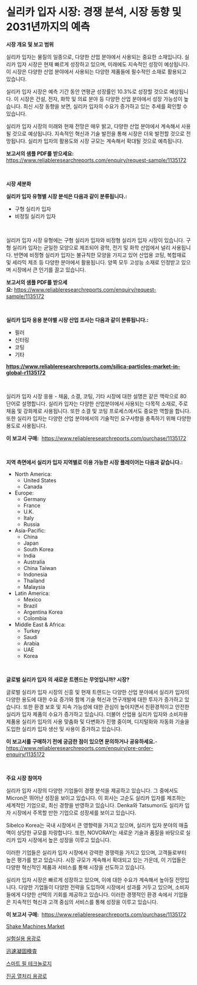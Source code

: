 <p><h1>실리카 입자 시장: 경쟁 분석, 시장 동향 및 2031년까지의 예측</h1></p><p><strong>시장 개요 및 보고 범위</strong></p>
<p><p>실리카 입자는 물질의 일종으로, 다양한 산업 분야에서 사용되는 중요한 소재입니다. 실리카 입자 시장은 현재 빠르게 성장하고 있으며, 미래에도 지속적인 성장이 예상됩니다. 이 시장은 다양한 산업 분야에서 사용되는 다양한 제품들에 필수적인 소재로 활용되고 있습니다.</p><p>실리카 입자 시장은 예측 기간 동안 연평균 성장률인 10.3%로 성장할 것으로 예상됩니다. 이 시장은 건설, 전자, 화학 및 의료 분야 등 다양한 산업 분야에서 성장 가능성이 높습니다. 최신 시장 동향을 보면, 실리카 입자의 수요가 증가하고 있는 추세를 확인할 수 있습니다.</p><p>실리카 입자 시장의 미래와 현재 전망은 매우 밝고, 다양한 산업 분야에서 계속해서 사용될 것으로 예상됩니다. 지속적인 혁신과 기술 발전을 통해 시장은 더욱 발전할 것으로 전망됩니다. 실리카 입자의 활용도와 시장 규모는 계속해서 확대될 것으로 예측됩니다.</p></p>
<p><strong>보고서의 샘플 PDF를 받으세요:</strong> <a href="https://www.reliableresearchreports.com/enquiry/request-sample/1135172">https://www.reliableresearchreports.com/enquiry/request-sample/1135172</a></p>
<p>&nbsp;</p>
<p><strong>시장 세분화</strong></p>
<p><strong>실리카 입자 유형별 시장 분석은 다음과 같이 분류됩니다.:</strong></p>
<p><ul><li>구형 실리카 입자</li><li>비정질 실리카 입자</li></ul></p>
<p>&nbsp;</p>
<p><p>실리카 입자 시장 유형에는 구형 실리카 입자와 비정형 실리카 입자 시장이 있습니다. 구형 실리카 입자는 균일한 모양으로 제조되어 광학, 전기 및 화학 산업에서 널리 사용됩니다. 반면에 비정형 실리카 입자는 불규칙한 모양을 가지고 있어 산업용 코팅, 복합재료 및 세라믹 제조 등 다양한 분야에서 활용됩니다. 양쪽 모두 고성능 소재로 인정받고 있으며 시장에서 큰 인기를 끌고 있습니다.</p></p>
<p><strong>보고서의 샘플 PDF를 받으세요:</strong>&nbsp;<a href="https://www.reliableresearchreports.com/enquiry/request-sample/1135172">https://www.reliableresearchreports.com/enquiry/request-sample/1135172</a></p>
<p>&nbsp;</p>
<p><strong> 실리카 입자 응용 분야별 시장 산업 조사는 다음과 같이 분류됩니다.:</strong></p>
<p><ul><li>필러</li><li>신터링</li><li>코팅</li><li>기타</li></ul></p>
<p><strong><a href="https://www.reliableresearchreports.com/silica-particles-market-in-global-r1135172">https://www.reliableresearchreports.com/silica-particles-market-in-global-r1135172</a></strong></p>
<p>&nbsp;</p>
<p><p>실리카 입자 시장 응용 - 채움, 소결, 코팅, 기타 시장에 대한 설명은 같은 맥락으로 80 단어로 설명합니다. 실리카 입자는 다양한 산업분야에서 사용되는 다목적 소재로, 주로 채움 및 강화제로 사용됩니다. 또한 소결 및 코팅 프로세스에서도 중요한 역할을 합니다. 또한 실리카 입자는 다양한 산업 분야에서의 기술적인 요구사항을 충족하기 위해 다양한 용도로 사용됩니다.</p></p>
<p><strong>이 보고서 구매:</strong>&nbsp; <a href="https://www.reliableresearchreports.com/purchase/1135172">https://www.reliableresearchreports.com/purchase/1135172</a></p>
<p>&nbsp;</p>
<p><strong>지역 측면에서 실리카 입자 지역별로 이용 가능한 시장 플레이어는 다음과 같습니다.:</strong></p>
<p><ul>
    <li>
        North America:
        <ul>
            <li>United States</li>
            <li>Canada</li>
        </ul>
    </li>
    <li>
        Europe:
        <ul>
            <li>Germany</li>
            <li>France</li>
            <li>U.K.</li>
            <li>Italy</li>
            <li>Russia</li>
        </ul>
    </li>
    <li>
        Asia-Pacific:
        <ul>
            <li>China</li>
            <li>Japan</li>
            <li>South Korea</li>
            <li>India</li>
            <li>Australia</li>
            <li>China Taiwan</li>
            <li>Indonesia</li>
            <li>Thailand</li>
            <li>Malaysia</li>
        </ul>
    </li>
    <li>
        Latin America:
        <ul>
            <li>Mexico</li>
            <li>Brazil</li>
            <li>Argentina Korea</li>
            <li>Colombia</li>
        </ul>
    </li>
    <li>
        Middle East & Africa:
        <ul>
            <li>Turkey</li>
            <li>Saudi</li>
            <li>Arabia</li>
            <li>UAE</li>
            <li>Korea</li>
        </ul>
    </li>
    </ul></p>
<p>&nbsp;</p>
<p><strong>글로벌 실리카 입자 의 새로운 트렌드는 무엇입니까? 시장?</strong></p>
<p><p>글로벌 실리카 입자 시장의 신흥 및 현재 트렌드는 다양한 산업 분야에서 실리카 입자의 다양한 용도에 대한 수요 증가와 함께 기술 혁신과 연구개발에 대한 투자가 증가하고 있습니다. 또한 환경 보호 및 지속 가능성에 대한 관심이 높아지면서 친환경적이고 안전한 실리카 입자 제품의 수요가 증가하고 있습니다. 더불어 산업용 실리카 입자와 소비자용 제품용 실리카 입자의 사용 맞춤화 및 다변화가 진행 중이며, 디지털화와 자동화 기술을 도입한 실리카 입자 생산 및 사용이 증가하고 있습니다.</p></p>
<p><strong>이 보고서를 구매하기 전에 궁금한 점이 있으면 문의하거나 공유하세요.</strong>- <a href="https://www.reliableresearchreports.com/enquiry/pre-order-enquiry/1135172">https://www.reliableresearchreports.com/enquiry/pre-order-enquiry/1135172</a></p>
<p>&nbsp;</p>
<p><strong>주요 시장 참여자</strong></p>
<p><p>실리카 입자 시장의 다양한 기업들이 경쟁 분석을 제공하고 있습니다. 그 중에서도 Micron은 뛰어난 성장을 보이고 있습니다. 이 회사는 고순도 실리카 입자를 제조하는 세계적인 기업으로, 최신 경향을 반영하고 있습니다. Denka와 Tatsumori도 실리카 입자 시장에서 주목할 만한 기업으로 성장세를 보이고 있습니다.</p><p>Sibelco Korea는 국내 시장에서 큰 영향력을 가지고 있으며, 실리카 입자 분야의 매출액이 상당한 규모를 자랑합니다. 또한, NOVORAY는 새로운 기술과 품질을 바탕으로 실리카 입자 시장에서 높은 성장을 이루고 있습니다.</p><p>이러한 기업들은 실리카 입자 시장에서 강력한 경쟁력을 가지고 있으며, 고객들로부터 높은 평가를 받고 있습니다. 시장 규모가 계속해서 확대되고 있는 가운데, 이 기업들은 다양한 혁신적인 제품과 서비스를 통해 시장을 선도하고 있습니다.</p><p>실리카 입자 시장은 빠르게 성장하고 있으며, 이에 대한 수요가 계속해서 높아질 전망입니다. 다양한 기업들이 다양한 전략을 도입하여 시장에서 성과를 거두고 있으며, 소비자들에게 다양한 선택의 기회를 제공하고 있습니다. 이러한 경쟁적인 환경 속에서 기업들은 지속적인 혁신과 고객 중심의 서비스를 통해 성장을 이루고 있습니다.</p></p>
<p><strong>이 보고서 구매:</strong>&nbsp;&nbsp;<a href="https://www.reliableresearchreports.com/purchase/1135172">https://www.reliableresearchreports.com/purchase/1135172</a></p>
<p><p><a href="https://github.com/Glendatilghmankmgz0rbhwpy/Market-Research-Report-List-2/blob/main/shake-machines-market.md">Shake Machines Market</a></p><p><a href="https://medium.com/@electat2023/%EC%97%B0%EA%B5%AC%EC%8B%A4%EC%9A%A9-%EA%B0%80%EC%8A%A4%EB%82%9C%EB%A1%9C-%EC%8B%9C%EC%9E%A5-%EB%8F%99%ED%96%A5-%EB%B0%8F-%EC%8B%9C%EC%9E%A5-%EB%B6%84%EC%84%9D%EC%9D%80-2024-2031%EB%85%84-%EA%B8%B0%EA%B0%84%EC%97%90-%EB%8C%80%ED%95%B4-%EC%98%88%EC%B8%A1%EB%90%90%EC%8A%B5%EB%8B%88%EB%8B%A4-f472a08c3d13">실험실용 용광로</a></p><p><a href="https://medium.com/@darieenson678546/%E6%80%A5%E9%80%9F%E3%81%AA%E5%87%9D%E5%9B%BA%E8%A9%A6%E9%A8%93%E3%81%AE%E5%B8%82%E5%A0%B4%E5%8B%95%E5%90%91%E3%81%A8%E5%B8%82%E5%A0%B4%E5%88%86%E6%9E%90%E3%81%AF-2024%E5%B9%B4%E3%81%8B%E3%82%892031%E5%B9%B4%E3%81%AE%E6%9C%9F%E9%96%93%E3%81%AB%E4%BA%88%E6%B8%AC%E3%81%95%E3%82%8C%E3%81%A6%E3%81%84%E3%81%BE%E3%81%99-6d4668d81683">迅速凝固検査</a></p><p><a href="https://medium.com/@wilsoniehn789562023/%EC%8A%A4%EB%A7%88%ED%8A%B8-%ED%94%BC%EC%8A%A4-%EA%B8%B0%EC%88%A0-%EC%8B%9C%EC%9E%A5-%EC%A0%90%EC%9C%A0%EC%9C%A8-%EC%A7%84%ED%99%94%EC%99%80-%EC%8B%9C%EC%9E%A5-%EC%84%B1%EC%9E%A5-%ED%8A%B8%EB%A0%8C%EB%93%9C-2024%EB%85%84-2031%EB%85%84-d4c62ff916c2">스마트 필 테크놀로지</a></p><p><a href="https://github.com/fernandotryO5lson96765/Market-Research-Report-List-1/blob/main/295872726599.md">진공 열처리 용광로</a></p></p>